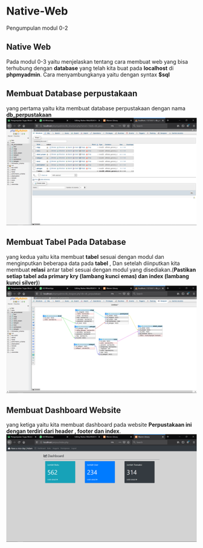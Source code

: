 # Native-Web
Pengumpulan modul 0-2

## Native Web
Pada modul 0-3 yaitu menjelaskan tentang cara membuat web yang bisa terhubung dengan **database** yang telah kita buat pada **localhost** di **phpmyadmin**.
Cara menyambungkanya yaitu dengan syntax **$sql**

## Membuat Database perpustakaan
yang pertama yaitu kita membuat database perpustakaan dengan nama **db_perpustakaan**
![Alt Text](https://github.com/adam033/Native-Web/blob/master/Screenshot%20(75).png)

## Membuat Tabel Pada Database
yang kedua yaitu kita membuat **tabel** sesuai dengan modul dan menginputkan beberapa data pada **tabel** , Dan setelah diinputkan kita membuat **relasi** antar tabel sesuai dengan modul yang disediakan.(**Pastikan setiap tabel ada primary kry (lambang kunci emas) dan index (lambang kunci silver)**)
![Alt Text](https://github.com/adam033/Native-Web/blob/master/Screenshot%20(76).png)

## Membuat Dashboard Website
yang ketiga yaitu kita membuat dashboard pada website **Perpustakaan ini dengan terdiri dari header , footer dan index**.
![Alt Text](https://github.com/adam033/Native-Web/blob/master/Screenshot%20(78).png)






